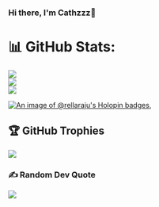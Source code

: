 ### Hi there, I'm Cathzzz👋

# 📊 GitHub Stats:
![](https://github-readme-stats.vercel.app/api?username=RellaRaju&theme=dark&hide_border=false&include_all_commits=false&count_private=false)<br/>
![](https://github-readme-streak-stats.herokuapp.com/?user=RellaRaju&theme=dark&hide_border=false)<br/>
![](https://github-readme-stats.vercel.app/api/top-langs/?username=RellaRaju&theme=dark&hide_border=false&include_all_commits=false&count_private=false&layout=compact)

[![An image of @rellaraju's Holopin badges,](https://holopin.me/rellaraju)](https://holopin.io/@rellaraju)


## 🏆 GitHub Trophies
![](https://github-profile-trophy.vercel.app/?username=RellaRaju&theme=matrix&no-frame=false&no-bg=true&margin-w=4)

### ✍️ Random Dev Quote
![](https://quotes-github-readme.vercel.app/api?type=horizontal&theme=radical)

<!-- Proudly created with GPRM ( https://gprm.itsvg.in ) -->

<!--
**RellaRaju/RellaRaju** is a ✨ _special_ ✨ repository because its `README.md` (this file) appears on your GitHub profile.

Here are some ideas to get you started:

- 🔭 I’m currently working on ...
- 🌱 I’m currently learning ...
- 👯 I’m looking to collaborate on ...
- 🤔 I’m looking for help with ...
- 💬 Ask me about ...
- 📫 How to reach me: ...
- 😄 Pronouns: ...
- ⚡ Fun fact: ...
-->

